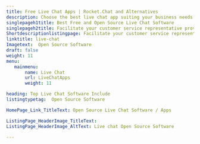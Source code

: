 ```yaml
---
title: Free Live Chat Apps | Rocket.Chat and Alternatives
description: Choose the best live chat app suiting your business needs. All the live chat apps listed here are free and open source.
singlepageh1title: Best Free and Open Source Live Chat Software
singlepageh2title: Facilitate your customer service representative provide online customer support. Improve customer satisfaction level with online live chat on pain points.
Shortdescriptionlistingpage: Facilitate your customer service representative provide online customer support. Improve customer satisfaction level with online live chat on pain points.
linktitle: live-chat
Imagetext:  Open Source Software 
draft: false
weight: 11
menu:
   mainmenu: 
       name: Live Chat
       url: LiveChatApps
       weight: 11

heading: Top Live Chat Software Include
listingtypetag:  Open Source Software 

HomePage_Link_TitleText: Open Source Live Chat Software / Apps

ListingPage_HeaderImage_TitleText:
ListingPage_HeaderImage_AltText: Live chat Open Source Software

---
```


